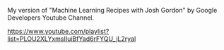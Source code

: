 My version of "Machine Learning Recipes with Josh Gordon" by Google Developers Youtube Channel.

https://www.youtube.com/playlist?list=PLOU2XLYxmsIIuiBfYad6rFYQU_jL2ryal
